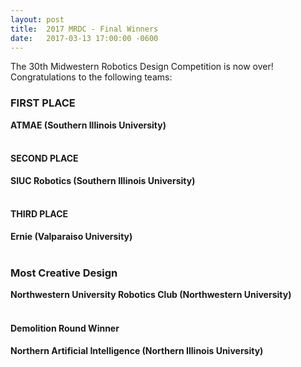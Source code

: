 ```yaml
---
layout: post
title:  2017 MRDC - Final Winners
date:   2017-03-13 17:00:00 -0600
---
```


The 30th Midwestern Robotics Design Competition is now over! Congratulations to the following teams:

### FIRST PLACE
**ATMAE (Southern Illinois University)**
<br>
<br>
#### SECOND PLACE
**SIUC Robotics (Southern Illinois University)**
<br>
<br>
#### THIRD PLACE
**Ernie (Valparaiso University)**
<br>
<br>
### Most Creative Design
**Northwestern University Robotics Club (Northwestern University)**
<br>
<br>
#### Demolition Round Winner
**Northern Artificial Intelligence (Northern Illinois University)**


